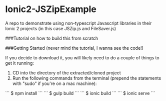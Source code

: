 # Ionic2-JSZipExample
A repo to demonstrate using non-typescript Javascript libraries in their Ionic 2 projects (in this case JSZip.js and FileSaver.js)

###Tutorial on how to build this from scratch

###Getting Started (never mind the tutorial, I wanna see the code!)

<p class="alert alert-warn">If you decide to download it, you will likely need to do a couple of things to get it running:<ol><li>CD into the directory of the extracted/cloned project</li>
<li>Run the following commands from the terminal (prepend the statements with "sudo" if you're on a mac machine):
</li>
</ol>
</p>
```
$ npm install 
```
```
$ gulp build 
```
```
$ ionic build 
```
```
$ ionic serve 
```
